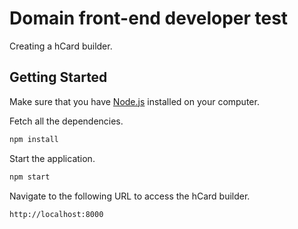 # Domain front-end developer test

Creating a hCard builder.

## Getting Started

Make sure that you have [Node.js](https://nodejs.org) installed on your computer.

Fetch all the dependencies.

```bash
npm install
```

Start the application.

```bash
npm start
```

Navigate to the following URL to access the hCard builder.

```bash
http://localhost:8000
```